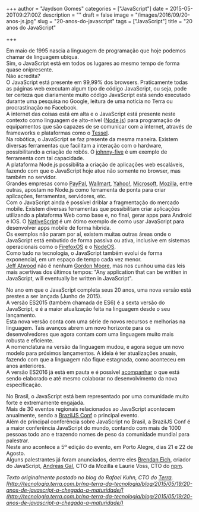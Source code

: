 +++
author = "Jaydson Gomes"
categories = ["JavaScript"]
date = 2015-05-20T09:27:00Z
description = ""
draft = false
image = "/images/2016/09/20-anos-js.jpg"
slug = "20-anos-do-javascript"
tags = ["JavaScript"]
title = "20 anos do JavaScript"

+++

Em maio de 1995 nascia a linguagem de programação que hoje podemos chamar de linguagem ubíqua.  
Sim, o JavaScript está em todos os lugares ao mesmo tempo de forma quase onipresente.  
Não acredita?  
O JavaScript está presente em 99,99% dos browsers. Praticamente todas as páginas web executam algum tipo de código JavaScript, ou seja, pode ter certeza que diariamente muito código JavaScript está sendo executado durante uma pesquisa no Google, leitura de uma notícia no Terra ou procrastinação no Facebook.  
A internet das coisas está em alta e o JavaScript está presente neste contexto como linguagem de alto-nível ([Node.js](nodejs.org)) para programação de equipamentos que são capazes de se comunicar com a internet, através de frameworks e plataformas como o [Tessel](https://tessel.io/).  
Na robótica, o JavaScript se faz presente da mesma maneira. Existem diversas ferramentas que facilitam a interação com o hardware, possibilitando a criação de robôs. O [johnny-five](https://github.com/rwaldron/johnny-five) é um exemplo de ferramenta com tal capacidade.  
A plataforma Node.js possibilita a criação de aplicações web escaláveis, fazendo com que o JavaScript hoje atue não somente no browser, mas também no servidor.  
Grandes empresas como [PayPal](https://www.paypal-engineering.com/2013/11/22/node-js-at-paypal/), [Wallmart](https://www.joyent.com/developers/videos/node-js-at-walmart-introduction), [Yahoo!](https://developer.yahoo.com/cocktails/mojito/docs/intro/mojito_quicktour.html), [Microsoft](http://blogs.windows.com/buildingapps/2015/05/12/bringing-node-js-to-windows-10-iot-core/), [Mozilla](https://hacks.mozilla.org/category/node-js/), entre outras, apostam no Node.js como ferramenta de ponta para criar aplicações, ferramentas, servidores, etc.  
Com o JavaScript ainda é possível driblar a fragmentação do mercado mobile. Existem diversas ferramentas que possibilitam criar aplicações utilizando a plataforma Web como base e, no final, gerar apps para Android e IOS. O [NativeScript](https://www.nativescript.org/) é um ótimo exemplo de como usar JavaScript para desenvolver apps mobile de forma híbrida.  
Os exemplos não param por aí, existem muitas outras áreas onde o JavaScript está embutido de forma passiva ou ativa, inclusive em sistemas operacionais como o [FirefoxOS](https://www.mozilla.org/en-US/firefox/os/2.0/) e o [NodeOS](https://node-os.com/).  
Como tudo na tecnologia, o JavaScript também evolui de forma exponencial, em um espaço de tempo cada vez menor.  
[Jeff Atwood](http://blog.codinghorror.com/the-principle-of-least-power/) não é nenhum [Gordon Moore](http://pt.wikipedia.org/wiki/Lei_de_Moore), mas nos cunhou uma das leis mais acertivas dos últimos tempos: "Any application that can be written in JavaScript, will eventually be written in JavaScript".  

No ano em que o JavaScript completa seus 20 anos, uma nova versão está prestes a ser lançada (Junho de 2015).  
A versão ES2015 (também chamada de ES6) é a sexta versão do JavaScript, e é a maior atualização feita na linguagem desde o seu lançamento.  
Esta nova versão conta com uma série de novos recursos e melhorias na linguagem. Tais avanços abrem um novo horizonte para os desenvolvedores que agora contam com uma linguagem muito mais robusta e eficiente.  
A nomenclatura na versão da linguagem mudou, e agora segue um novo modelo para próximos lançamentos. A ideia é ter atualizações anuais, fazendo com que a linguagem não fique estagnada, como aconteceu em anos anteriores.  
A versão ES2016 já está em pauta e é possível [acompanhar](https://esdiscuss.org/) o que está sendo elaborado e até mesmo colaborar no desenvolvimento da nova especificação.  

No Brasil, o JavaScript está bem representado por uma comunidade muito forte e extremamente engajada.  
Mais de 30 eventos regionais relacionados ao JavaScript acontecem anualmente, sendo a [BrazilJS Conf](http://braziljs.com.br/) o principal evento.  
Além de principal conferência sobre JavaScript no Brasil, a BrazilJS Conf é a maior conferência JavaScript do mundo, contando com mais de 1000 pessoas todo ano e trazendo nomes de peso da comunidade mundial para palestrar.  
Neste ano acontece a 5º edição do evento, em Porto Alegre, dias 21 e 22 de Agosto.  
Alguns palestrantes já foram anunciados, dentre eles [Brendan Eich](http://en.wikipedia.org/wiki/Brendan_Eich), criador do JavaScript, [Andreas Gal](http://andreasgal.com/), CTO da Mozilla e Laurie Voss, CTO do [npm](https://www.npmjs.com/).  

_Texto originalmente postado no blog do Rafael Kuhn, CTO do [Terra](http://terra.com.br).  
[http://tecnologia.terra.com.br/na-terra-da-tecnologia/blog/2015/05/19/20-anos-de-javascript-a-chegada-a-maturidade/](http://tecnologia.terra.com.br/na-terra-da-tecnologia/blog/2015/05/19/20-anos-de-javascript-a-chegada-a-maturidade/)_  


